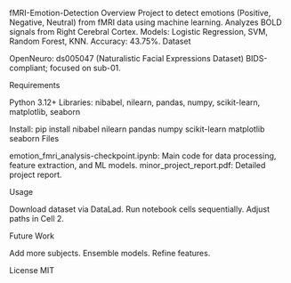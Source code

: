 fMRI-Emotion-Detection
Overview
Project to detect emotions (Positive, Negative, Neutral) from fMRI data using machine learning. Analyzes BOLD signals from Right Cerebral Cortex. Models: Logistic Regression, SVM, Random Forest, KNN. Accuracy: 43.75%.
Dataset

OpenNeuro: ds005047 (Naturalistic Facial Expressions Dataset)
BIDS-compliant; focused on sub-01.

Requirements

Python 3.12+
Libraries: nibabel, nilearn, pandas, numpy, scikit-learn, matplotlib, seaborn

Install: pip install nibabel nilearn pandas numpy scikit-learn matplotlib seaborn
Files

emotion_fmri_analysis-checkpoint.ipynb: Main code for data processing, feature extraction, and ML models.
minor_project_report.pdf: Detailed project report.

Usage

Download dataset via DataLad.
Run notebook cells sequentially.
Adjust paths in Cell 2.

Future Work

Add more subjects.
Ensemble models.
Refine features.

License
MIT
